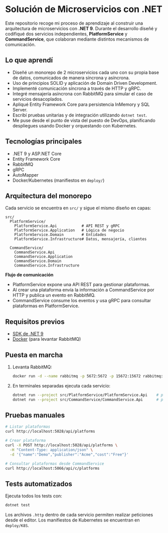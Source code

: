 # Solución de Microservicios con .NET

Este repositorio recoge mi proceso de aprendizaje al construir una arquitectura de microservicios con **.NET 9**. Durante el desarrollo diseñé y codifiqué dos servicios independientes, **PlatformService** y **CommandService**, que colaboran mediante distintos mecanismos de comunicación.

## Lo que aprendí
- Diseñé un monorepo de 2 microservicios cada uno con su propia base de datos, comunicados de manera síncrona y asíncrona.
- Uso de principios SOLID y aplicación de Domain Driven Development.
- Implementé comunicación síncrona a través de HTTP y gRPC.
- Integré mensajería asíncrona con RabbitMQ para simular el caso de servicios desacoplados.
- Apliqué Entity Framework Core para persistencia InMemory y SQL Server.
- Escribí pruebas unitarias y de integración utilizando `dotnet test`.
- Me puse desde el punto de vista del puesto de DevOps, planificando despliegues usando Docker y orquestando con Kubernetes.

## Tecnologías principales
- .NET 9 y ASP.NET Core
- Entity Framework Core
- RabbitMQ
- gRPC
- AutoMapper
- Docker/Kubernetes (manifiestos en `deploy/`)

## Arquitectura del monorepo
Cada servicio se encuentra en `src/` y sigue el mismo diseño en capas:

```
src/
  PlatformService/
    PlatformService.Api           # API REST y gRPC
    PlatformService.Application   # Lógica de negocio
    PlatformService.Domain        # Entidades
    PlatformService.Infrastructure# Datos, mensajería, clientes

  CommandService/
    CommandService.Api
    CommandService.Application
    CommandService.Domain
    CommandService.Infrastructure
```

**Flujo de comunicación**
- PlatformService expone una API REST para gestionar plataformas.
- Al crear una plataforma envía la información a CommandService por HTTP y publica un evento en RabbitMQ.
- CommandService consume los eventos y usa gRPC para consultar plataformas en PlatformService.

## Requisitos previos
- [SDK de .NET 9](https://dotnet.microsoft.com/download)
- [Docker](https://www.docker.com/) (para levantar RabbitMQ)

## Puesta en marcha
1. Levanta RabbitMQ:
   ```bash
   docker run -d --name rabbitmq -p 5672:5672 -p 15672:15672 rabbitmq:3-management
   ```
2. En terminales separadas ejecuta cada servicio:
   ```bash
   dotnet run --project src/PlatformService/PlatformService.Api    # puerto 5028
   dotnet run --project src/CommandService/CommandService.Api      # puerto 5066
   ```

## Pruebas manuales
```bash
# Listar plataformas
curl http://localhost:5028/api/platforms

# Crear plataforma
curl -X POST http://localhost:5028/api/platforms \
  -H "Content-Type: application/json" \
  -d '{"name":"Demo","publisher":"Acme","cost":"Free"}'

# Consultar plataformas desde CommandService
curl http://localhost:5066/api/c/platforms
```

## Tests automatizados
Ejecuta todos los tests con:
```bash
dotnet test
```

Los archivos `.http` dentro de cada servicio permiten realizar peticiones desde el editor. Los manifiestos de Kubernetes se encuentran en `deploy/K8S`.

